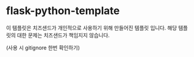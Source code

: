 # flask-python-template
이 템플릿은 치즈샌드가 개인적으로 사용하기 위해
만들어진 템플릿 입니다.
해당 템플릿의 대한 문제는 치즈샌드가 책임지지 않습니다.

(사용 시 gitignore 한번 확인하기)

